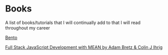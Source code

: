 # Books
A list of books/tutorials that I will continually add to that I will read throughout my career

[Bento](https://bento.io/home)

[Full Stack JavaScript Development with MEAN by Adam Bretz & Colin J Ihrig]( http://mirror.thelifeofkenneth.com/sites/qt.vidyagam.es/library/Programming/Javascript/Full%20Stack%20JavaScript%20Development%20With%20MEAN_%20MongoDB,%20Express,%20AngularJS,%20and%20Node.JS/Full%20Stack%20JavaScript%20Development%20With%20MEAN_%20MongoDB,%20Express,%20AngularJS,%20and%20Node.JS%20-%20Adam%20Bretz.pdf)
